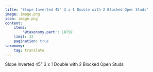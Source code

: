 ```yaml
---
title: 'Slope Inverted 45° 3 x 1 Double with 2 Blocked Open Studs'
image: image.png
icon: image.png
content:
    items:
        '@taxonomy.part': 18759
    limit: 12
    pagination: true
taxonomy:
    tag: translate
---
```


Slope Inverted 45° 3 x 1 Double with 2 Blocked Open Studs
